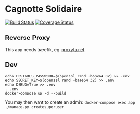 # Cagnotte Solidaire
[![Build Status](https://travis-ci.org/caracole-io/cagnottesolidaire.svg?branch=master)](https://travis-ci.org/caracole-io/cagnottesolidaire)
[![Coverage Status](https://coveralls.io/repos/github/caracole-io/cagnottesolidaire/badge.svg?branch=master)](https://coveralls.io/github/caracole-io/cagnottesolidaire?branch=master)

## Reverse Proxy

This app needs træefik, eg. [proxyta.net](https://framagit.org/oxyta.net/proxyta.net)

## Dev

```
echo POSTGRES_PASSWORD=$(openssl rand -base64 32) >> .env
echo SECRET_KEY=$(openssl rand -base64 32) >> .env
echo DEBUG=True >> .env
. .env
docker-compose up -d --build
```

You may then want to create an admin: `docker-compose exec app ./manage.py createsuperuser`
